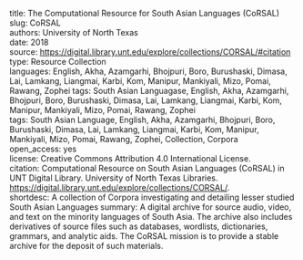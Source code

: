 title: The Computational Resource for South Asian Languages (CoRSAL)  
slug: CoRSAL  
authors: University of North Texas  
date: 2018  
source: https://digital.library.unt.edu/explore/collections/CORSAL/#citation  
type: Resource Collection  
languages: English, Akha, Azamgarhi, Bhojpuri, Boro, Burushaski, Dimasa, Lai, Lamkang, Liangmai, Karbi, Kom, Manipur, Mankiyali, Mizo, Pomai, Rawang, Zophei
tags: South Asian Languagase, English, Akha, Azamgarhi, Bhojpuri, Boro, Burushaski, Dimasa, Lai, Lamkang, Liangmai, Karbi, Kom, Manipur, Mankiyali, Mizo, Pomai, Rawang, Zophei  
tags: South Asian Language, English, Akha, Azamgarhi, Bhojpuri, Boro, Burushaski, Dimasa, Lai, Lamkang, Liangmai, Karbi, Kom, Manipur, Mankiyali, Mizo, Pomai, Rawang, Zophei, Collection, Corpora  
open_access: yes  
license: Creative Commons Attribution 4.0 International License.  
citation: Computational Resource on South Asian Languages (CoRSAL) in UNT Digital Library. University of North Texas Libraries. https://digital.library.unt.edu/explore/collections/CORSAL/.  
shortdesc: A collection of Corpora investigating and detailing lesser studied South Asian Languages
summary: A digital archive for source audio, video, and text on the minority languages of South Asia. The archive also includes derivatives of source files such as databases, wordlists, dictionaries, grammars, and analytic aids. The CoRSAL mission is to provide a stable archive for the deposit of such materials.
